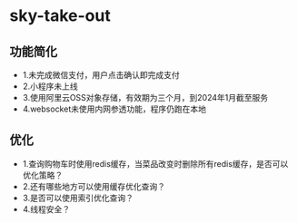 # sky-take-out
## 功能简化
- 1.未完成微信支付，用户点击确认即完成支付
- 2.小程序未上线
- 3.使用阿里云OSS对象存储，有效期为三个月，到2024年1月截至服务
- 4.websocket未使用内网参透功能，程序仍跑在本地
## 优化
- 1.查询购物车时使用redis缓存，当菜品改变时删除所有redis缓存，是否可以优化策略？
- 2.还有哪些地方可以使用缓存优化查询？
- 3.是否可以使用索引优化查询？
- 4.线程安全？
